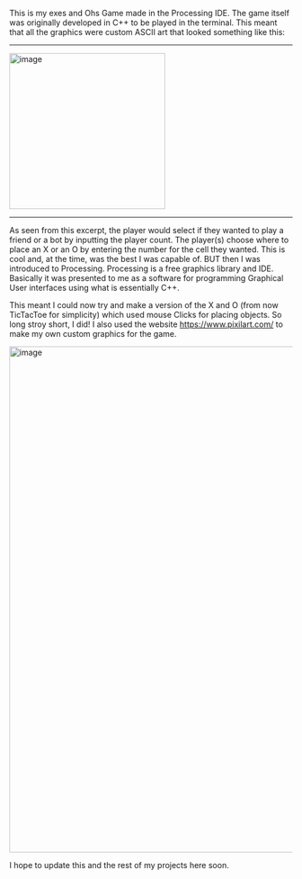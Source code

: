 This is my exes and Ohs Game made in the Processing IDE.
The game itself was originally developed in C++ to be played in the terminal. This meant that all the graphics were custom ASCII art that looked something like this:
________________________________________________________________
<img width="277" alt="image" src="https://github.com/user-attachments/assets/3b69723e-218b-4920-b9a5-617c00587748" />

________________________________________________________________

As seen from this excerpt, the player would select if they wanted to play a friend or a bot by inputting the player count. The player(s) choose where to place an X or an O by entering the number for the cell they wanted.
This is cool and, at the time, was the best I was capable of. BUT then I was introduced to Processing. Processing is a free graphics library and IDE. 
Basically it was presented to me as a software for programming Graphical User interfaces using what is essentially C++.

This meant I could now try and make a version of the X and O (from now TicTacToe for simplicity) which used mouse Clicks for placing objects.
So long stroy short, I did! I also used the website https://www.pixilart.com/ to make my own custom graphics for the game.

<img width="899" alt="image" src="https://github.com/user-attachments/assets/8cd1de14-a750-4a90-88cc-77b6c61e3c85" />


I hope to update this and the rest of my projects here soon.
